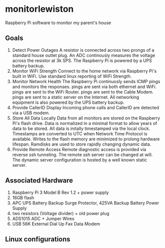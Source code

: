 # monitorlewiston
Raspberry Pi software to monitor my parent's house

## Goals

1. Detect Power Outages
    A resistor is connected across two prongs of a standard house outlet plug.
    An ADC continously measures the voltage across the resistor at 3k SPS.
    The Raspberry Pi is powered by a UPS battery backup.
1. Monitor WiFi Strength
    Connect to the home network via Raspberry Pi's built in WiFi.
    Use standard linux reporting of WiFi Strength.
1. Monitor Network Health
    The Raspberry Pi continuosly sends ICMP pings and monitors the responses.
    pings are sent via both ethernet and WiFi.
    pings are sent to the WiFi Router.
    pings are sent to the Cable Modem.
    pings are sent to a static server on the Internet.
    All networking equipment is also powered by the UPS battery backup.
1. Provide CallerID Display
    Incoming phone calls and CallerID are detected via a USB modem.
1. Store All Data Locally
    Data from all monitors are stored on the Raspberry Pi's flash drive.
    Data is normalized in a minimal format to allow years of data to be stored.
    All data is initally timestamped via the local clock.
    Timestamps are converted to UTC when Network Time Protocol is available.
    Writes to the flash memory are minimized to prolong hardware lifespan.
    Ramdisks are used to store rapidly changing dynamic data.
1. Provide Remote Access
    Remote diagnostic access is provided via reverse ssh tunneling.
    The remote ssh server can be changed at will.
    The dynamic server configuration is hosted by a well known static server.
    
## Associated Hardware

1. Raspberry Pi 3 Model B Rev 1.2 + power supply
1. 16GB flash
1. APC UPS Battery Backup Surge Protector, 425VA Backup Battery Power Supply
1. two resistors (Voltage divider) + old power plug
1. ADS1015 ADC + Jumper Wires
1. USB 56K External Dial Up Fax Data Modem

## Linux configurations